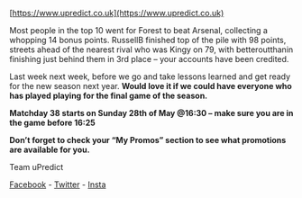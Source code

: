 <Centre>[https://www.upredict.co.uk](https://www.upredict.co.uk)</Centre>

Most people in the top 10 went for Forest to beat Arsenal, collecting a whopping 14 bonus points. RussellB finished top of the pile with 98 points, streets ahead of the nearest rival who was Kingy on 79, with betteroutthanin finishing just behind them in 3rd place – your accounts have been credited.

Last week next week, before we go and take lessons learned and get ready for the new season next year. **Would love it if we could have everyone who has played playing for the final game of the season.**

**Matchday 38 starts on Sunday 28th of May @16:30  – make sure you are in the game before 16:25**

**Don’t forget to check your “My Promos” section to see what promotions are available for you.**

Team uPredict 

<Centre>[Facebook](https://www.facebook.com/upredict) - [Twitter](https://twitter.com/upredict_it/) - [Insta](https://www.instagram.com/upredict_it/)</Centre>